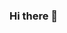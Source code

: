 ### Hi there 👋

<!--
**MAMTA137/MAMTA137** is a ✨ _special_ ✨ repository because its `README.md` (this file) appears on your GitHub profile.

Here are some ideas to get you started:
- I am Mamta Gupta and I am an Information Technology Student currently in my Second Year.
-🌱 I’m currently learning Web Development, Python.
- 📫 How to reach me [Mamta890].
